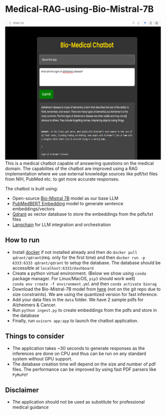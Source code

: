# Medical-RAG-using-Bio-Mistral-7B

<img src='chatbot.png' alt="screenshot" style="width:750px; height:450px">  
<br/>This is a medical chatbot capable of answering questions on the medical domain. The capabilites of the chatbot are improved using a RAG implementation where we use external knowledge sources like pdf/txt files from NIH, PubMed etc. to get more accurate responses.

The chatbot is built using:

- Open-source [Bio-Mistral 7B](https://huggingface.co/BioMistral/BioMistral-7B) model as our base LLM
- [PubMedBERT Embedding](https://huggingface.co/NeuML/pubmedbert-base-embeddings) model to generate sentence embeddings/vectors
- [Qdrant](https://qdrant.tech/) as vector database to store the embeddings from the pdfs/txt files
- [Langchain](https://www.langchain.com/) for LLM integration and orchestration

## How to run

- Install [docker](https://www.docker.com/get-started/) if not installed already and then do `docker pull qdrant/qdrant`(req. only for the first time) and then `docker run -p 6333:6333 qdrant/qdrant` to setup the database. The database should be accessible at `localhost:6333/dashboard`
- Create a python virtual environment. (Below we show using `conda` package manager. For Linux/MacOS, `pip3` should work well)  
  `conda env create -f environment.yml`
  and then `conda activate biorag`
- Download the Bio-Mistral-7B model from [here](https://huggingface.co/MaziyarPanahi/BioMistral-7B-GGUF) (not on the git repo due to size constraints). We are using the quantized version for fast inference.
- Add your data files in the `data` folder. We have 2 sample pdfs for Alzheimers & Cancer.
- Run `python ingest.py` to create embeddings from the pdfs and store in the database
- Finally, run `uvicorn app:app` to launch the chatbot application.

## Things to consider

- The application takes ~30 seconds to generate responses as the inferences are done on CPU and thus can be run on any standard system without GPU support.
- The database creation time will depend on the size and number of pdf files. The performance can be improved by using fast PDF parsers like `PyMuPdf`

## Disclaimer

- The application should not be used as substitute for professional medical guidance

